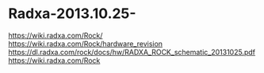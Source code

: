 # Radxa-2013.10.25-
https://wiki.radxa.com/Rock/
https://wiki.radxa.com/Rock/hardware_revision
https://dl.radxa.com/rock/docs/hw/RADXA_ROCK_schematic_20131025.pdf
https://wiki.radxa.com/Rock

